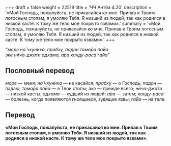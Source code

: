 +++
draft = false
weight = 22519
title = 'ЧЧ Антйа 4.20'
description = '«Мой Господь, пожалуйста, не прикасайся ко мне. Припав к Твоим лотосным стопам, я умоляю Тебя. Я низший из людей, так как родился в низкой касте. К тому же тело мое покрыто язвами».'
summary = '«Мой Господь, пожалуйста, не прикасайся ко мне. Припав к Твоим лотосным стопам, я умоляю Тебя. Я низший из людей, так как родился в низкой касте. К тому же тело мое покрыто язвами».'
+++

_“море на̄ чхун̇иха, прабху, пад̣он̇ тома̄ра па̄йа  
эке нӣча-джа̄ти адхама, а̄ра кан̣д̣у-раса̄ га̄йа”_

## Пословный перевод

_море_ — меня; _на̄_ _чхун̇иха_ — не касайся; _прабху_ — о Господь; _пад̣он̇_ — падаю; _тома̄ра_ _па̄йа_ — в Твои стопы; _эке_ — прежде всего; _нӣча_\-_джа̄ти_ — низкой касты; _адхама_ — худший из людей; _а̄ра_ — затем; _кан̣д̣у_\-_раса̄_ — болезнь, когда появляются гноящиеся, зудящие язвы; _га̄йа_ — на теле.

## Перевод

**«Мой Господь, пожалуйста, не прикасайся ко мне. Припав к Твоим лотосным стопам, я умоляю Тебя. Я низший из людей, так как родился в низкой касте. К тому же тело мое покрыто язвами».**
